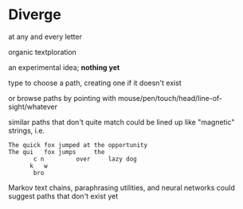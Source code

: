 
# Diverge

at any and every letter

organic textploration

an experimental idea; **nothing yet**

type to choose a path, creating one if it doesn't exist

or browse paths by pointing with mouse/pen/touch/head/line-of-sight/whatever

similar paths that don't quite match could be lined up like "magnetic" strings, i.e.

	The quick fox jumped at the opportunity
	The qui   fox jumps     the
	       c n         over     lazy dog
	      k   w
	       bro

Markov text chains, paraphrasing utilities, and neural networks could suggest paths that don't exist yet
